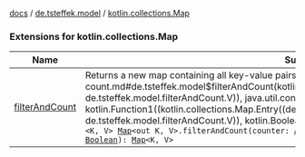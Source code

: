[docs](../../index.md) / [de.tsteffek.model](../index.md) / [kotlin.collections.Map](./index.md)

### Extensions for kotlin.collections.Map

| Name | Summary |
|---|---|
| [filterAndCount](filter-and-count.md) | Returns a new map containing all key-value pairs matching the given [predicate](filter-and-count.md#de.tsteffek.model$filterAndCount(kotlin.collections.Map((de.tsteffek.model.filterAndCount.K, de.tsteffek.model.filterAndCount.V)), java.util.concurrent.atomic.AtomicInteger, kotlin.Function1((kotlin.collections.Map.Entry((de.tsteffek.model.filterAndCount.K, de.tsteffek.model.filterAndCount.V)), kotlin.Boolean)))/predicate) while counting every *mismatch*`fun <K, V> `[`Map`](https://kotlinlang.org/api/latest/jvm/stdlib/kotlin.collections/-map/index.html)`<out K, V>.filterAndCount(counter: `[`AtomicInteger`](https://docs.oracle.com/javase/8/docs/api/java/util/concurrent/atomic/AtomicInteger.html)`, predicate: (`[`Entry`](https://kotlinlang.org/api/latest/jvm/stdlib/kotlin.collections/-map/-entry/index.html)`<K, V>) -> `[`Boolean`](https://kotlinlang.org/api/latest/jvm/stdlib/kotlin/-boolean/index.html)`): `[`Map`](https://kotlinlang.org/api/latest/jvm/stdlib/kotlin.collections/-map/index.html)`<K, V>` |

